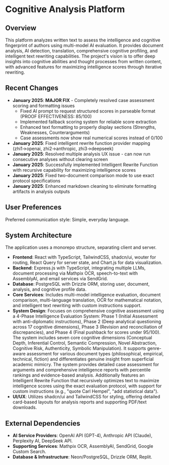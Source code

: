 # Cognitive Analysis Platform

## Overview
This platform analyzes written text to assess the intelligence and cognitive fingerprint of authors using multi-model AI evaluation. It provides document analysis, AI detection, translation, comprehensive cognitive profiling, and intelligent text rewriting capabilities. The project's vision is to offer deep insights into cognitive abilities and thought processes from written content, with advanced features for maximizing intelligence scores through iterative rewriting.

## Recent Changes
- **January 2025**: **MAJOR FIX** - Completely resolved case assessment scoring and formatting issues
  - Fixed AI prompt to request structured scores in parseable format (PROOF EFFECTIVENESS: 85/100)
  - Implemented fallback scoring system for reliable score extraction 
  - Enhanced text formatting to properly display sections (Strengths, Weaknesses, Counterarguments)
  - Case assessments now show real numerical scores instead of 0/100
- **January 2025**: Fixed intelligent rewrite function provider mapping (zhi1→openai, zhi2→anthropic, zhi3→deepseek)
- **January 2025**: Resolved multiple analysis UX issue - can now run consecutive analyses without clearing screen
- **January 2025**: Successfully implemented Intelligent Rewrite Function with recursive capability for maximizing intelligence scores
- **January 2025**: Fixed two-document comparison mode to use exact protocol specifications  
- **January 2025**: Enhanced markdown cleaning to eliminate formatting artifacts in analysis outputs

## User Preferences
Preferred communication style: Simple, everyday language.

## System Architecture
The application uses a monorepo structure, separating client and server.
- **Frontend**: React with TypeScript, TailwindCSS, shadcn/ui, wouter for routing, React Query for server state, and Chart.js for data visualization.
- **Backend**: Express.js with TypeScript, integrating multiple LLMs, document processing via Mathpix OCR, speech-to-text with AssemblyAI, and email services via SendGrid.
- **Database**: PostgreSQL with Drizzle ORM, storing user, document, analysis, and cognitive profile data.
- **Core Services**: Includes multi-model intelligence evaluation, document comparison, multi-language translation, OCR for mathematical notation, and intelligent text rewriting with custom instructions support.
- **System Design**: Focuses on comprehensive cognitive assessment using a 4-Phase Intelligence Evaluation System: Phase 1 (Initial Assessment with anti-diplomatic instructions), Phase 2 (Deep analytical questioning across 17 cognitive dimensions), Phase 3 (Revision and reconciliation of discrepancies), and Phase 4 (Final pushback for scores under 95/100). The system includes seven core cognitive dimensions (Conceptual Depth, Inferential Control, Semantic Compression, Novel Abstraction, Cognitive Risk, Authenticity, Symbolic Manipulation). It supports genre-aware assessment for various document types (philosophical, empirical, technical, fiction) and differentiates genuine insight from superficial academic mimicry. The system provides detailed case assessment for arguments and comprehensive intelligence reports with percentile rankings and evidence-based analysis. Additionally features an Intelligent Rewrite Function that recursively optimizes text to maximize intelligence scores using the exact evaluation protocol, with support for custom instructions (e.g., "quote Carl Hempel", "add statistical data").
- **UI/UX**: Utilizes shadcn/ui and TailwindCSS for styling, offering detailed card-based layouts for analysis reports and supporting PDF/text downloads.

## External Dependencies
- **AI Service Providers**: OpenAI API (GPT-4), Anthropic API (Claude), Perplexity AI, DeepSeek API.
- **Supporting Services**: Mathpix OCR, AssemblyAI, SendGrid, Google Custom Search.
- **Database & Infrastructure**: Neon/PostgreSQL, Drizzle ORM, Replit.